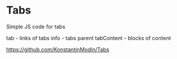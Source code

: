 # Tabs

Simple JS code for tabs


tab - links of tabs
info - tabs parent
tabContent - blocks of content

https://github.com/KonstantinModin/Tabs
